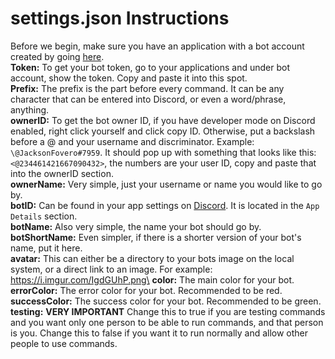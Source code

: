 # settings.json Instructions
Before we begin, make sure you have an application with a bot account created by going [here](https://discordapp.com/developers/applications/me).\
**Token:** To get your bot token, go to your applications and under bot account, show the token. Copy and paste it into this spot.\
**Prefix:** The prefix is the part before every command. It can be any character that can be entered into Discord, or even a word/phrase, anything.\
**ownerID:** To get the bot owner ID, if you have developer mode on Discord enabled, right click yourself and click copy ID. Otherwise, put a backslash  before a @ and your username and discriminator. Example: `\@JacksonFovero#7959`. It should pop up with something that looks like this: `<@234461421667090432>`, the numbers are your user ID, copy and paste that into the ownerID section.\
**ownerName:** Very simple, just your username or name you would like to go by.\
**botID:** Can be found in your app settings on [Discord](https://discordapp.com/developers/applications/me). It is located in the `App Details` section.\
**botName:** Also very simple, the name your bot should go by.\
**botShortName:** Even simpler, if there is a shorter version of your bot's name, put it here.\
**avatar:** This can either be a directory to your bots image on the local system, or a direct link to an image. For example: https://i.imgur.com/IgdGUhP.png\
**color:** The main color for your bot.\
**errorColor:** The error color for your bot. Recommended to be red.\
**successColor:** The success color for your bot. Recommended to be green.\
**testing:** **VERY IMPORTANT** Change this to true if you are testing commands and you want only one person to be able to run commands, and that person is you. Change this to false if you want it to run normally and allow other people to use commands.
